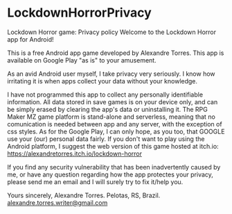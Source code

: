 # LockdownHorrorPrivacy

Lockdown Horror game: Privacy policy
Welcome to the Lockdown Horror app for Android!

This is a free Android app game developed by Alexandre Torres. This app is available on Google Play "as is" to your amusement.

As an avid Android user myself, I take privacy very seriously. I know how irritating it is when apps collect your data without your knowledge.

I have not programmed this app to collect any personally identifiable information. All data stored in save games is on your device only, and can be simply erased by clearing the app's data or uninstalling it. The RPG Maker MZ game platform is stand-alone and serverless, meaning that no comunication is needed between app and any server, with the exception of css styles. As for the Google Play, I can only hope, as you too, that GOOGLE use your (our) personal data fairly. If you don't want to play using the Android platform, I suggest the web version of this game hosted at itch.io: https://alexandretorres.itch.io/lockdown-horror

If you find any security vulnerability that has been inadvertently caused by me, or have any question regarding how the app protectes your privacy, please send me an email and I will surely try to fix it/help you.

Yours sincerely,
Alexandre Torres.
Pelotas, RS, Brazil.
alexandre.torres.writer@gmail.com
